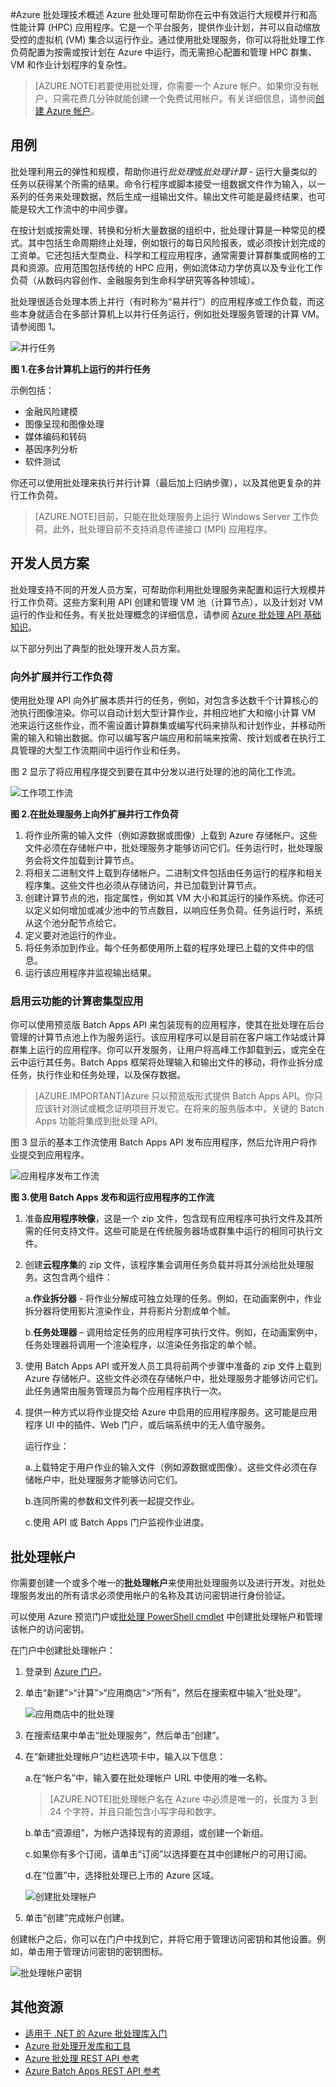 <properties
	pageTitle="Azure 批处理技术概述"
	description="了解 Azure 批处理服务的概念、工作流和方案"
	services="batch"
	documentationCenter=""
	authors="dlepow"
	manager="timlt"
	editor=""/>

<tags
	ms.service="batch"
	ms.date="07/13/2015"
	wacn.date="08/13/2015"/>


#Azure 批处理技术概述
Azure 批处理可帮助你在云中有效运行大规模并行和高性能计算 (HPC) 应用程序。它是一个平台服务，提供作业计划，并可以自动缩放受控的虚拟机 (VM) 集合以运行作业。通过使用批处理服务，你可以将批处理工作负荷配置为按需或按计划在 Azure 中运行，而无需担心配置和管理 HPC 群集、VM 和作业计划程序的复杂性。

>[AZURE.NOTE]若要使用批处理，你需要一个 Azure 帐户。如果你没有帐户，只需花费几分钟就能创建一个免费试用帐户。有关详细信息，请参阅[创建 Azure 帐户](/documentation/articles/php-create-account)。


## 用例

批处理利用云的弹性和规模，帮助你进行*批处理*或*批处理计算* - 运行大量类似的任务以获得某个所需的结果。命令行程序或脚本接受一组数据文件作为输入，以一系列的任务来处理数据，然后生成一组输出文件。输出文件可能是最终结果，也可能是较大工作流中的中间步骤。

在按计划或按需处理、转换和分析大量数据的组织中，批处理计算是一种常见的模式。其中包括生命周期终止处理，例如银行的每日风险报表，或必须按计划完成的工资单。它还包括大型商业、科学和工程应用程序，通常需要计算群集或网格的工具和资源。应用范围包括传统的 HPC 应用，例如流体动力学仿真以及专业化工作负荷（从数码内容创作、金融服务到生命科学研究等各种领域）。

批处理很适合处理本质上并行（有时称为“易并行”）的应用程序或工作负载，而这些本身就适合在多部计算机上以并行任务运行，例如批处理服务管理的计算 VM。请参阅图 1。

![并行任务][parallel]

**图 1.在多台计算机上运行的并行任务**

示例包括：

* 金融风险建模
* 图像呈现和图像处理
* 媒体编码和转码
* 基因序列分析
* 软件测试

你还可以使用批处理来执行并行计算（最后加上归纳步骤），以及其他更复杂的并行工作负荷。

>[AZURE.NOTE]目前，只能在批处理服务上运行 Windows Server 工作负荷。此外，批处理目前不支持消息传递接口 (MPI) 应用程序。

## 开发人员方案

批处理支持不同的开发人员方案，可帮助你利用批处理服务来配置和运行大规模并行工作负荷。这些方案利用 API 创建和管理 VM 池（计算节点），以及计划对 VM 运行的作业和任务。有关批处理概念的详细信息，请参阅 [Azure 批处理 API 基础知识](/documentation/articles/batch-api-basics)。

以下部分列出了典型的批处理开发人员方案。

### 向外扩展并行工作负荷

使用批处理 API 向外扩展本质并行的任务，例如，对包含多达数千个计算核心的池执行图像渲染。你可以自动计划大型计算作业，并相应地扩大和缩小计算 VM 池来运行这些作业，而不需设置计算群集或编写代码来排队和计划作业，并移动所需的输入和输出数据。你可以编写客户端应用和前端来按需、按计划或者在执行工具管理的大型工作流期间中运行作业和任务<!-- such as [Azure Data Factory](https://azure.microsoft.com/documentation/services/data-factory/)-->。

图 2 显示了将应用程序提交到要在其中分发以进行处理的池的简化工作流。

![工作项工作流][work_item_workflow]

**图 2.在批处理服务上向外扩展并行工作负荷**

1.	将作业所需的输入文件（例如源数据或图像）上载到 Azure 存储帐户。这些文件必须在存储帐户中，批处理服务才能够访问它们。任务运行时，批处理服务会将文件加载到计算节点。
2.	将相关二进制文件上载到存储帐户。二进制文件包括由任务运行的程序和相关程序集。这些文件也必须从存储访问，并已加载到计算节点。
3.	创建计算节点的池，指定属性，例如其 VM 大小和其运行的操作系统。你还可以定义如何增加或减少池中的节点数目，以响应任务负荷。任务运行时，系统从这个池分配节点给它。
4.	定义要对池运行的作业。
5.	将任务添加到作业。每个任务都使用所上载的程序处理已上载的文件中的信息。
6.	运行该应用程序并监视输出结果。


### 启用云功能的计算密集型应用

你可以使用预览版 Batch Apps API 来包装现有的应用程序，使其在批处理在后台管理的计算节点池上作为服务运行。该应用程序可以是目前在客户端工作站或计算群集上运行的应用程序。你可以开发服务，让用户将高峰工作卸载到云，或完全在云中运行其任务。Batch Apps 框架将处理输入和输出文件的移动，将作业拆分成任务，执行作业和任务处理，以及保存数据。

>[AZURE.IMPORTANT]Azure 只以预览版形式提供 Batch Apps API。你只应该针对测试或概念证明项目开发它。在将来的服务版本中，关键的 Batch Apps 功能将集成到批处理 API。

图 3 显示的基本工作流使用 Batch Apps API 发布应用程序，然后允许用户将作业提交到应用程序。

![应用程序发布工作流][app_pub_workflow]

**图 3.使用 Batch Apps 发布和运行应用程序的工作流**

1.	准备**应用程序映像**，这是一个 zip 文件，包含现有应用程序可执行文件及其所需的任何支持文件。这些可能是在传统服务器场或群集中运行的相同可执行文件。
2.	创建**云程序集**的 zip 文件，该程序集会调用任务负载并将其分派给批处理服务。这包含两个组件：

	a.**作业拆分器** - 将作业分解成可独立处理的任务。例如，在动画案例中，作业拆分器将使用影片渲染作业，并将影片分割成单个帧。

	b.**任务处理器** – 调用给定任务的应用程序可执行文件。例如，在动画案例中，任务处理器将调用一个渲染程序，以渲染任务指定的单个帧。

3.	使用 Batch Apps API 或开发人员工具将前两个步骤中准备的 zip 文件上载到 Azure 存储帐户。这些文件必须在存储帐户中，批处理服务才能够访问它们。此任务通常由服务管理员为每个应用程序执行一次。
4.	提供一种方式以将作业提交给 Azure 中启用的应用程序服务。这可能是应用程序 UI 中的插件、Web 门户，或后端系统中的无人值守服务。

	运行作业：

	a.上载特定于用户作业的输入文件（例如源数据或图像）。这些文件必须在存储帐户中，批处理服务才能够访问它们。

	b.连同所需的参数和文件列表一起提交作业。

	c.使用 API 或 Batch Apps 门户监视作业进度。



## <a id="BKMK_Account">批处理帐户</a>
你需要创建一个或多个唯一的**批处理帐户**来使用批处理服务以及进行开发。对批处理服务发出的所有请求必须使用帐户的名称及其访问密钥进行身份验证。

可以使用 Azure 预览门户或[批处理 PowerShell cmdlet](/documentation/articles/batch-powershell-cmdlets-get-started) 中创建批处理帐户和管理该帐户的访问密钥。

在门户中创建批处理帐户：

1. 登录到 [Azure 门户](https://manage.windowsazure.cn)。

2. 单击“新建”>“计算”>“应用商店”>“所有”，然后在搜索框中输入“批处理”。

	![应用商店中的批处理][marketplace_portal]

3. 在搜索结果中单击“批处理服务”，然后单击“创建”。

4. 在“新建批处理帐户”边栏选项卡中，输入以下信息：

	a.在“帐户名”中，输入要在批处理帐户 URL 中使用的唯一名称。

	>[AZURE.NOTE]批处理帐户名在 Azure 中必须是唯一的，长度为 3 到 24 个字符，并且只能包含小写字母和数字。

	b.单击“资源组”，为帐户选择现有的资源组，或创建一个新组。

	c.如果你有多个订阅，请单击“订阅”以选择要在其中创建帐户的可用订阅。

	d.在“位置”中，选择批处理已上市的 Azure 区域。

	![创建批处理帐户][account_portal]

5. 单击“创建”完成帐户创建。


创建帐户之后，你可以在门户中找到它，并将它用于管理访问密钥和其他设置。例如，单击用于管理访问密钥的密钥图标。

![批处理帐户密钥][account_keys]

## 其他资源

* [适用于 .NET 的 Azure 批处理库入门](/documentation/articles/batch-dotnet-get-started)
* [Azure 批处理开发库和工具](/documentation/articles/batch-development-libraries-tools)
* [Azure 批处理 REST API 参考](https://msdn.microsoft.com/zh-cn/library/azure/dn820158.aspx)
* [Azure Batch Apps REST API 参考](https://msdn.microsoft.com/zh-cn/library/azure/dn820126.aspx)

[parallel]: ./media/batch-technical-overview/parallel.png
[marketplace_portal]: ./media/batch-technical-overview/marketplace_batch.PNG
[account_portal]: ./media/batch-technical-overview/batch_acct_portal.png
[account_keys]: ./media/batch-technical-overview/account_keys.PNG
[work_item_workflow]: ./media/batch-technical-overview/work_item_workflow.png
[app_pub_workflow]: ./media/batch-technical-overview/app_pub_workflow.png

<!---HONumber=66-->